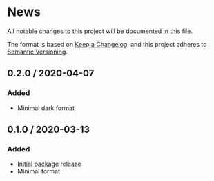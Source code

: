 # News

All notable changes to this project will be documented in this file.

The format is based on [Keep a Changelog](https://keepachangelog.com/en/1.0.0/), and this project adheres to [Semantic Versioning](https://semver.org/spec/v2.0.0.html).

## 0.2.0 / 2020-04-07

### Added

- Minimal dark format


## 0.1.0 / 2020-03-13

### Added

- Initial package release
- Minimal format

